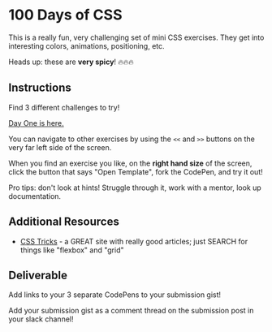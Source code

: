 # 100 Days of CSS

This is a really fun, very challenging set of mini CSS exercises. They get into interesting colors, animations, positioning, etc.

Heads up: these are **very spicy**! 🔥🔥🔥

## Instructions

Find 3 different challenges to try! 

[Day One is here.](https://100dayscss.com/?dayIndex=1)

You can navigate to other exercises by using the `<<` and `>>` buttons on the very far left side of the screen.

When you find an exercise you like, on the **right hand size** of the screen, click the button that says "Open Template", fork the CodePen, and try it out! 

Pro tips: don't look at hints! Struggle through it, work with a mentor, look up documentation.

## Additional Resources

- [CSS Tricks](https://css-tricks.com/) - a GREAT site with really good articles; just SEARCH for things like "flexbox" and "grid"

## Deliverable

Add links to your 3 separate CodePens to your submission gist!

Add your submission gist as a comment thread on the submission post in your slack channel!
